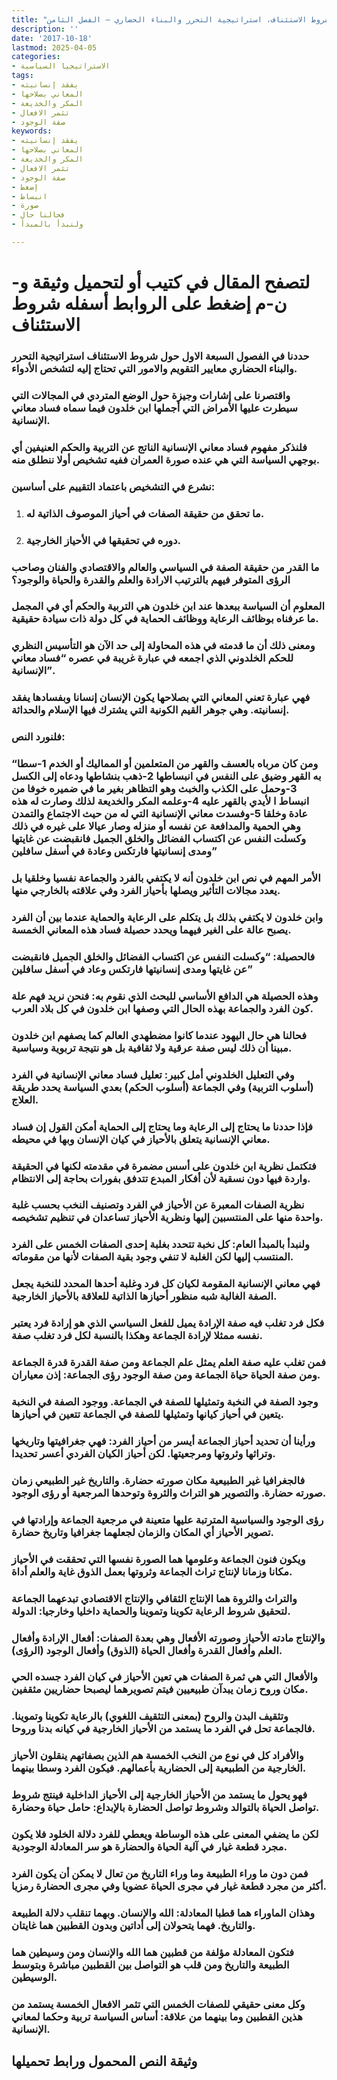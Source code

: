 ```yaml
---
title: "شروط الاستئناف، استراتيجية التحرر والبناء الحضاري – الفصل الثامن"
description: ''
date: '2017-10-18'
lastmod: 2025-04-05
categories:
- الاستراتيجيا السياسية
tags:
- يفقد إنسانيته
- المعاني بصلاحها
- المكر والخديعة
- تثمر الافعال
- صفة الوجود
keywords:
- يفقد إنسانيته
- المعاني بصلاحها
- المكر والخديعة
- تثمر الافعال
- صفة الوجود
- إضغط
- انبساط
- صورة
- فحالنا حال
- ولنبدأ بالمبدأ

---
```

# **لتصفح المقال في كتيب أو لتحميل وثيقة و-ن-م إضغط على الروابط أسفله** **شروط الاستئناف**

### حددنا في الفصول السبعة الاول حول شروط الاستئناف استراتيجية التحرر والبناء الحضاري معايير التقويم والامور التي تحتاج إليه لتشخص الأدواء.

### واقتصرنا على إشارات وجيزة حول الوضع المتردي في المجالات التي سيطرت عليها الأمراض التي أجملها ابن خلدون فيما سماه فساد معاني الإنسانية.

### فلنذكر مفهوم فساد معاني الإنسانية الناتج عن التربية والحكم العنيفين أي بوجهي السياسة التي هي عنده صورة العمران ففيه تشخيص أولا ننطلق منه.

### نشرع في التشخيص باعتماد التقييم على أساسين:

1. ### ما تحقق من حقيقة الصفات في أحياز الموصوف الذاتية له.
2. ### دوره في تحقيقها في الأحياز الخارجية.

### ما القدر من حقيقة الصفة في السياسي والعالم والاقتصادي والفنان وصاحب الرؤى المتوفر فيهم بالترتيب الارادة والعلم والقدرة والحياة والوجود؟

### المعلوم أن السياسة ببعدها عند ابن خلدون هي التربية والحكم أي في المجمل ما عرفناه بوظائف الرعاية ووظائف الحماية في كل دولة ذات سيادة حقيقية.

### ومعنى ذلك أن ما قدمته في هذه المحاولة إلى حد الآن هو التأسيس النظري للحكم الخلدوني الذي اجمعه في عبارة غريبة في عصره “فساد معاني الإنسانية”.

### فهي عبارة تعني المعاني التي بصلاحها يكون الإنسان إنسانا وبفسادها يفقد إنسانيته. وهي جوهر القيم الكونية التي يشترك فيها الإسلام والحداثة.

### فلنورد النص:

### “ومن كان مرباه بالعسف والقهر من المتعلمين أو المماليك أو الخدم 1-سطا به القهر وضيق على النفس في انبساطها 2-ذهب بنشاطها ودعاه إلى الكسل 3-وحمل على الكذب والخبث وهو التظاهر بغير ما في ضميره خوفا من انبساط ا لأيدي بالقهر عليه 4-وعلمه المكر والخديعة لذلك وصارت له هذه عادة وخلقا 5-وفسدت معاني الإنسانية التي له من حيث الاجتماع والتمدن وهي الحمية والمدافعة عن نفسه أو منزله وصار عيالا على غيره في ذلك وكسلت النفس عن اكتساب الفضائل والخلق الجميل فانقبضت عن غايتها ومدى إنسانيتها فارتكس وعادة في أسفل سافلين”

### الأمر المهم في نص ابن خلدون أنه لا يكتفي بالفرد والجماعة نفسيا وخلقيا بل يعدد مجالات التأثير ويصلها بأحياز الفرد وفي علاقته بالخارجي منها.

### وابن خلدون لا يكتفي بذلك بل يتكلم على الرعاية والحماية عندما بين أن الفرد يصبح عالة على الغير فيهما ويحدد حصيلة فساد هذه المعاني الخمسة.

### فالحصيلة: “وكسلت النفس عن اكتساب الفضائل والخلق الجميل فانقبضت عن غايتها ومدى إنسانيتها فارتكس وعاد في أسفل سافلين”

### وهذه الحصيلة هي الدافع الأساسي للبحث الذي نقوم به: فنحن نريد فهم علة كون الفرد والجماعة بهذه الحال التي وصفها ابن خلدون في كل بلاد العرب.

### فحالنا هي حال اليهود عندما كانوا مضطهدي العالم كما يصفهم ابن خلدون مبينا أن ذلك ليس صفة عرقية ولا ثقافية بل هو نتيجة تربوية وسياسية.

### وفي التعليل الخلدوني أمل كبير: تعليل فساد معاني الإنسانية في الفرد (أسلوب التربية) وفي الجماعة (أسلوب الحكم) بعدي السياسة يحدد طريقة العلاج.

### فإذا حددنا ما يحتاج إلى الرعاية وما يحتاج إلى الحماية أمكن القول إن فساد معاني الإنسانية يتعلق بالأحياز في كيان الإنسان وبها في محيطه.

### فتكتمل نظرية ابن خلدون على أسس مضمرة في مقدمته لكنها في الحقيقة واردة فيها دون نسقية لأن أفكار المبدع تتدفق بفورات بحاجة إلى الانتظام.

### نظرية الصفات المعبرة عن الأحياز في الفرد وتصنيف النخب بحسب غلبة واحدة منها على المنتسبين إليها ونظرية الأحياز تساعدان في تنظيم تشخيصه.

### ولنبدأ بالمبدأ العام: كل نخبة تتحدد بغلبة إحدى الصفات الخمس على الفرد المنتسب إليها لكن الغلبة لا تنفي وجود بقية الصفات لأنها من مقوماته.

### فهي معاني الإنسانية المقومة لكيان كل فرد وغلبة أحدها المحدد للنخبة يجعل الصفة الغالبة شبه منظور أحيازها الذاتية للعلاقة بالأحياز الخارجية.

### فكل فرد تغلب فيه صفة الإرادة يميل للفعل السياسي الذي هو إرادة فرد يعتبر نفسه ممثلا لإرادة الجماعة وهكذا بالنسبة لكل فرد تغلب صفة.

### فمن تغلب عليه صفة العلم يمثل علم الجماعة ومن صفة القدرة قدرة الجماعة ومن صفة الحياة حياة الجماعة ومن صفة الوجود رؤى الجماعة: إذن معياران.

### وجود الصفة في النخبة وتمثيلها للصفة في الجماعة. ووجود الصفة في النخبة يتعين في أحياز كيانها وتمثيلها للصفة في الجماعة تتعين في أحيازها.

### ورأينا أن تحديد أحياز الجماعة أيسر من أحياز الفرد: فهي جغرافيتها وتاريخها وتراثها وثروتها ومرجعيتها. لكن أحياز الكيان الفردي أعسر تحديدا.

### فالجغرافيا غير الطبيعية مكان صورته حضارة. والتاريخ غير الطبيعي زمان صورته حضارة. والتصوير هو التراث والثروة وتوحدها المرجعية أو رؤى الوجود.

### رؤى الوجود والسياسية المترتبة عليها متعينة في مرجعية الجماعة وإرادتها في تصوير الأحياز أي المكان والزمان لجعلهما جغرافيا وتاريخ حضارة.

### ويكون فنون الجماعة وعلومها هما الصورة نفسها التي تحققت في الأحياز مكانا وزمانا لإنتاج تراث الجماعة وثروتها بعمل الذوق غاية والعلم أداة.

### والتراث والثروة هما الإنتاج الثقافي والإنتاج الاقتصادي تبدعهما الجماعة لتحقيق شروط الرعاية تكوينا وتموينا والحماية داخليا وخارجيا: الدولة.

### والإنتاج مادته الأحياز وصورته الأفعال وهي بعدة الصفات: أفعال الإرادة وأفعال العلم وأفعال القدرة وأفعال الحياة (الذوق) وأفعال الوجود (الرؤى).

### والأفعال التي هي ثمرة الصفات هي تعين الأحياز في كيان الفرد جسده الحي مكان وروح زمان يبدآن طبيعيين فيتم تصويرهما ليصبحا حضاريين مثقفين.

### وتثقيف البدن والروح (بمعنى التثقيف اللغوي) بالرعاية تكوينا وتموينا. فالجماعة تحل في الفرد ما يستمد من الأحياز الخارجية في كيانه بدنا وروحا.

### والأفراد كل في نوع من النخب الخمسة هم الذين بصفاتهم ينقلون الأحياز الخارجية من الطبيعية إلى الحضارية بأعمالهم. فيكون الفرد وسطا بينهما.

### فهو يحول ما يستمد من الأحياز الخارجية إلى الأحياز الداخلية فينتج شروط تواصل الحياة بالتوالد وشروط تواصل الحضارة بالإبداع: حامل حياة وحضارة.

### لكن ما يضفي المعنى على هذه الوساطة ويعطي للفرد دلالة الخلود فلا يكون مجرد قطعة غيار في آلية الحياة والحضارة هو سر المعادلة الوجودية.

### فمن دون ما وراء الطبيعة وما وراء التاريخ من تعال لا يمكن أن يكون الفرد أكثر من مجرد قطعة غيار في مجرى الحياة عضويا وفي مجرى الحضارة رمزيا.

### وهذان الماوراء هما قطبا المعادلة: الله والإنسان. وبهما تنقلب دلالة الطبيعة والتاريخ. فهما يتحولان إلى أداتين وبدون القطبين هما غايتان.

### فتكون المعادلة مؤلفة من قطبين هما الله والإنسان ومن وسيطين هما الطبيعة والتاريخ ومن قلب هو التواصل بين القطبين مباشرة وبتوسط الوسيطين.

### وكل معنى حقيقي للصفات الخمس التي تثمر الافعال الخمسة يستمد من هذين القطبين وما بينهما من علاقة: أساس السياسة تربية وحكما لمعاني الإنسانية.

## وثيقة النص المحمول ورابط تحميلها

###
